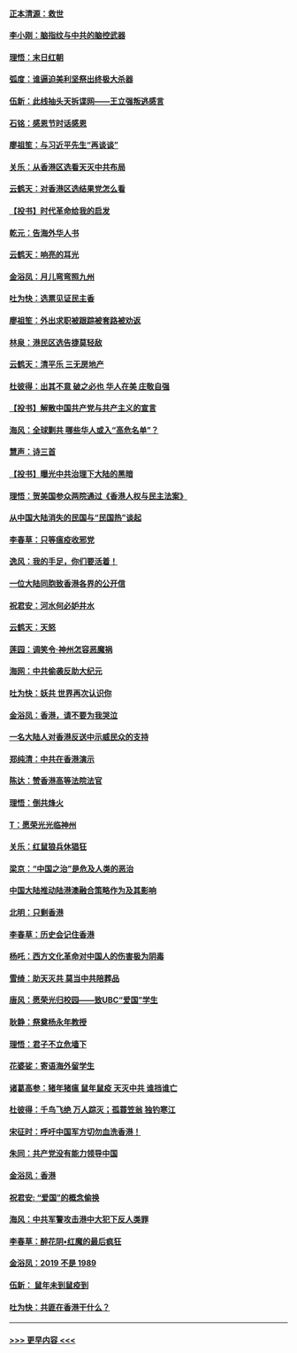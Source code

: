#### [正本清源：救世](../pages/nsc993/n11689134.md?t=11300401) 
#### [李小刚：脑指纹与中共的脑控武器](../pages/nsc993/n11688900.md?t=11300401) 
#### [理悟：末日红朝](../pages/nsc993/n11688829.md?t=11300401) 
#### [弧度：谁逼迫美利坚祭出终极大杀器](../pages/nsc993/n11688735.md?t=11300401) 
#### [伍新：此线抽头天拆谍网——王立强叛逃感言](../pages/nsc993/n11687981.md?t=11300401) 
#### [石铭：感恩节时话感恩](../pages/nsc993/n11687568.md?t=11300401) 
#### [廖祖笙：与习近平先生“再谈谈”](../pages/nsc993/n11687005.md?t=11300401) 
#### [关乐：从香港区选看天灭中共布局](../pages/nsc993/n11686647.md?t=11300401) 
#### [云鹤天：对香港区选结果党怎么看](../pages/nsc993/n11686216.md?t=11300401) 
#### [【投书】时代革命给我的启发](../pages/nsc993/n11684287.md?t=11300401) 
#### [乾元：告海外华人书](../pages/nsc993/n11684044.md?t=11300401) 
#### [云鹤天：响亮的耳光](../pages/nsc993/n11684254.md?t=11300401) 
#### [金浴凤：月儿弯弯照九州](../pages/nsc993/n11684231.md?t=11300401) 
#### [吐为快：选票见证民主香](../pages/nsc993/n11684206.md?t=11300401) 
#### [廖祖笙：外出求职被跟踪被套路被劝返](../pages/nsc993/n11683874.md?t=11300401) 
#### [林泉：港民区选告捷莫轻敌](../pages/nsc993/n11683930.md?t=11300401) 
#### [云鹤天：清平乐 三无房地产](../pages/nsc993/n11681521.md?t=11300401) 
#### [杜彼得：出其不意 破之必也 华人在美 庄敬自强](../pages/nsc993/n11679554.md?t=11300401) 
#### [【投书】解散中国共产党与共产主义的宣言](../pages/nsc993/n11679177.md?t=11300401) 
#### [海风：全球剿共 哪些华人或入“高危名单”？](../pages/nsc993/n11678617.md?t=11300401) 
#### [慧声：诗三首](../pages/nsc993/n11678848.md?t=11300401) 
#### [【投书】曝光中共治理下大陆的黑暗](../pages/nsc993/n11678674.md?t=11300401) 
#### [理悟：贺美国参众两院通过《香港人权与民主法案》](../pages/nsc993/n11678104.md?t=11300401) 
#### [从中国大陆消失的民国与“民国热”谈起](../pages/nsc993/n11678075.md?t=11300401) 
#### [李春草：只等瘟疫收邪党](../pages/nsc993/n11677308.md?t=11300401) 
#### [逸风：我的手足，你们要活着！](../pages/nsc993/n11676352.md?t=11300401) 
#### [一位大陆同胞致香港各界的公开信](../pages/nsc993/n11675761.md?t=11300401) 
#### [祝君安：河水何必妒井水](../pages/nsc993/n11675746.md?t=11300401) 
#### [云鹤天：天怒](../pages/nsc993/n11675718.md?t=11300401) 
#### [莲园：调笑令‧神州怎容恶魔祸](../pages/nsc993/n11675648.md?t=11300401) 
#### [海网：中共偷袭反助大纪元](../pages/nsc993/n11673515.md?t=11300401) 
#### [吐为快：妖共 世界再次认识你](../pages/nsc993/n11673506.md?t=11300401) 
#### [金浴凤：香港，请不要为我哭泣](../pages/nsc993/n11673248.md?t=11300401) 
#### [一名大陆人对香港反送中示威民众的支持](../pages/nsc993/n11672615.md?t=11300401) 
#### [郑纯清：中共在香港演示](../pages/nsc993/n11670539.md?t=11300401) 
#### [陈达：赞香港高等法院法官](../pages/nsc993/n11669542.md?t=11300401) 
#### [理悟：倒共烽火](../pages/nsc993/n11668844.md?t=11300401) 
#### [T：愿荣光光临神州](../pages/nsc993/n11668421.md?t=11300401) 
#### [关乐：红鼠狼兵休猖狂](../pages/nsc993/n11668378.md?t=11300401) 
#### [梁京：“中国之治”是危及人类的恶治](../pages/nsc993/n11668328.md?t=11300401) 
#### [中国大陆推动陆港澳融合策略作为及其影响](../pages/nsc993/n11668157.md?t=11300401) 
#### [北明：只剩香港](../pages/nsc993/n11668002.md?t=11300401) 
#### [李春草：历史会记住香港](../pages/nsc993/n11667927.md?t=11300401) 
#### [杨吒：西方文化革命对中国人的伤害极为阴毒](../pages/nsc993/n11664521.md?t=11300401) 
#### [雪绮：助天灭共 莫当中共陪葬品](../pages/nsc993/n11662650.md?t=11300401) 
#### [唐风：愿荣光归校园——致UBC“爱国”学生](../pages/nsc993/n11662194.md?t=11300401) 
#### [耿静：祭奠杨永年教授](../pages/nsc993/n11662514.md?t=11300401) 
#### [理悟：君子不立危墙下](../pages/nsc993/n11662172.md?t=11300401) 
#### [花婆娑：寄语海外留学生](../pages/nsc993/n11662121.md?t=11300401) 
#### [诸葛高参：猪年猪瘟 鼠年鼠疫 天灭中共 谁挡谁亡](../pages/nsc993/n11661980.md?t=11300401) 
#### [杜彼得：千鸟飞绝 万人踪灭；孤蓑笠翁 独钓寒江](../pages/nsc993/n11661170.md?t=11300401) 
#### [宋征时：呼吁中国军方切勿血洗香港！](../pages/nsc993/n11415318.md?t=11300401) 
#### [朱同：共产党没有能力领导中国](../pages/nsc993/n11660421.md?t=11300401) 
#### [金浴凤：香港](../pages/nsc993/n11660419.md?t=11300401) 
#### [祝君安: “爱国”的概念偷换](../pages/nsc993/n11659706.md?t=11300401) 
#### [海风：中共军警攻击港中大犯下反人类罪](../pages/nsc993/n11659632.md?t=11300401) 
#### [李春草：醉花阴•红魔的最后疯狂](../pages/nsc993/n11659287.md?t=11300401) 
#### [金浴凤：2019 不是 1989](../pages/nsc993/n11657663.md?t=11300401) 
#### [伍新： 鼠年未到鼠疫到](../pages/nsc993/n11655098.md?t=11300401) 
#### [吐为快：共匪在香港干什么？](../pages/nsc993/n11654891.md?t=11300401) 

----
#### [ >>> 更早内容 <<< ](../indexes/nsc993-earlier.md)
